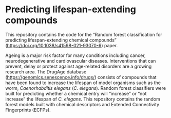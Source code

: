 # Predicting lifespan-extending compounds

This repository contains the code for the “Random forest classification for predicting lifespan-extending chemical compounds” (https://doi.org/10.1038/s41598-021-93070-6) paper.

Ageing is a major risk factor for many conditions including cancer, neurodegenerative and cardiovascular diseases. Interventions that can prevent, delay or protect against age-related disorders are a growing research area. The DrugAge database (https://genomics.senescence.info/drugs/) consists of compounds that have been found to increase the lifespan of model organisms such as the worm, *Caenorhabditis elegans* (*C. elegans*). Random forest classifiers were built for predicting whether a chemical entry will “increase” or “not increase” the lifespan of *C. elegans*.  This repository contains the random forest models built with chemical descriptors and Extended Connectivity Fingerprints (ECFPs). 
